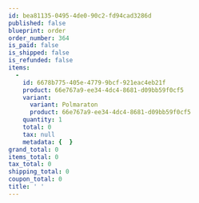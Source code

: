 ```yaml
---
id: bea81135-0495-4de0-90c2-fd94cad3286d
published: false
blueprint: order
order_number: 364
is_paid: false
is_shipped: false
is_refunded: false
items:
  -
    id: 6678b775-405e-4779-9bcf-921eac4eb21f
    product: 66e767a9-ee34-4dc4-8681-d09bb59f0cf5
    variant:
      variant: Polmaraton
      product: 66e767a9-ee34-4dc4-8681-d09bb59f0cf5
    quantity: 1
    total: 0
    tax: null
    metadata: {  }
grand_total: 0
items_total: 0
tax_total: 0
shipping_total: 0
coupon_total: 0
title: ' '
---
```

